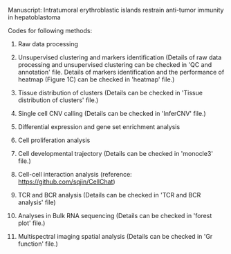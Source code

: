 Manuscript: Intratumoral erythroblastic islands restrain anti-tumor immunity in hepatoblastoma

Codes for following methods:

1. Raw data processing
2. Unsupervised clustering and markers identification 
(Details of raw data processing and unsupervised clustering can be checked in 'QC and annotation' file.
Details of markers identification and the performance of heatmap (Figure 1C) can be checked in 'heatmap' file.)

3. Tissue distribution of clusters
(Details can be checked in 'Tissue distribution of clusters' file.)

4. Single cell CNV calling
(Details can be checked in 'InferCNV' file.)

6. Differential expression and gene set enrichment analysis

7. Cell proliferation analysis

8. Cell developmental trajectory
(Details can be checked in 'monocle3' file.)

9. Cell-cell interaction analysis (reference: https://github.com/sqjin/CellChat)

10. TCR and BCR analysis (Details can be checked in 'TCR and BCR analysis' file)

11. Analyses in Bulk RNA sequencing
(Details can be checked in 'forest plot' file.)

12. Multispectral imaging spatial analysis
(Details can be checked in 'Gr function' file.)
